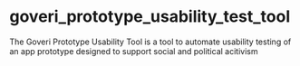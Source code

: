 # goveri_prototype_usability_test_tool
The Goveri Prototype Usability Tool is a tool to automate usability testing of an app prototype designed to support social and political acitivism
